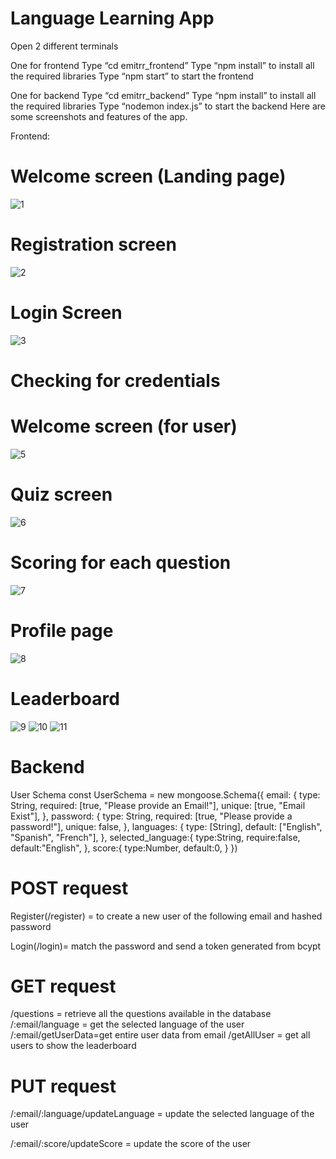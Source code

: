 ﻿# Language Learning App




Open 2 different terminals

One for frontend
Type “cd emitrr_frontend”
Type “npm install” to install all the required libraries
Type “npm start” to start the frontend

One for backend
Type “cd emitrr_backend”
Type “npm install” to install all the required libraries
Type “nodemon index.js” to start the backend
Here are some screenshots and features of the app.


Frontend: 
# Welcome screen (Landing page)
![1](https://github.com/PushkarWaykole/LanguageLearningApp/assets/80080666/65869ade-bcdc-4bc7-a3a5-058742286f64)















# Registration screen 

![2](https://github.com/PushkarWaykole/LanguageLearningApp/assets/80080666/01d675ff-d969-4de0-8e01-fdaad62a0226)







# Login Screen

![3](https://github.com/PushkarWaykole/LanguageLearningApp/assets/80080666/cfeeaebf-7f6c-42fb-9e80-f35b7608549a)




# Checking for credentials






# Welcome screen (for user)
![5](https://github.com/PushkarWaykole/LanguageLearningApp/assets/80080666/1a5d8bca-3fcd-48b8-84df-fb83c8d7b4d5)






# Quiz screen
![6](https://github.com/PushkarWaykole/LanguageLearningApp/assets/80080666/2c11614b-dfe7-41e6-988e-717c2b0e8c01)


# Scoring for each question
![7](https://github.com/PushkarWaykole/LanguageLearningApp/assets/80080666/4a9b3171-55a6-4fbe-bef2-14128f5bd061)



# Profile page
![8](https://github.com/PushkarWaykole/LanguageLearningApp/assets/80080666/5ffbd5f5-1993-4bf9-9172-8346fb4a93d5)







# Leaderboard

![9](https://github.com/PushkarWaykole/LanguageLearningApp/assets/80080666/a4a84b37-3f6c-4f88-88c7-52c16546eb94)
![10](https://github.com/PushkarWaykole/LanguageLearningApp/assets/80080666/e772c398-70f1-4706-8e94-6d55ad04e1e2)
![11](https://github.com/PushkarWaykole/LanguageLearningApp/assets/80080666/4da66df0-20df-48dc-8f82-d2f376e5f975)

















# Backend

User Schema
const UserSchema = new mongoose.Schema({
    email: {
        type: String,
        required: [true, "Please provide an Email!"],
        unique: [true, "Email Exist"],
    },
    password: {
        type: String,
        required: [true, "Please provide a password!"],
        unique: false,
    },
    languages: {
        type: [String],
        default: ["English", "Spanish", "French"],
    },
    selected_language:{
        type:String,
        require:false,
        default:"English",
    },
    score:{
        type:Number,
        default:0,
    }
})


# POST request

Register(/register) = to create a new user of the following email and hashed password

Login(/login)= match the password and send a token generated from bcypt

# GET request

/questions = retrieve all the questions available in the database
/:email/language = get the selected language of the user
/:email/getUserData=get entire user data from email
/getAllUser = get all users to show the leaderboard



# PUT request

/:email/:language/updateLanguage = update the selected language of the user

/:email/:score/updateScore = update the score of the user







